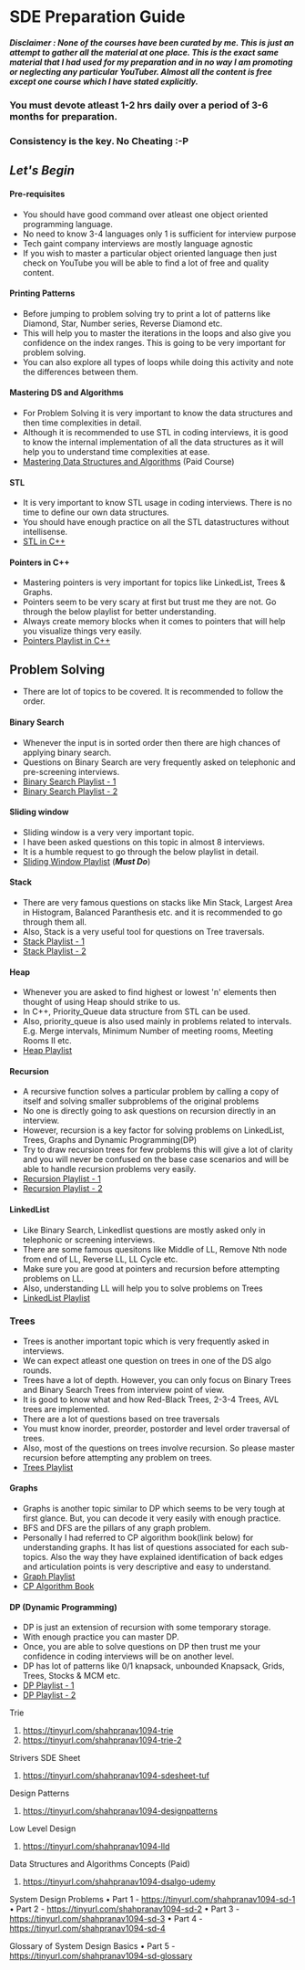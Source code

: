 # SDE Preparation Guide

##### Disclaimer : None of the courses have been curated by me. This is just an attempt to gather all the material at one place. This is the exact same material that I had used for my preparation and in no way I am promoting or neglecting any particular YouTuber. Almost all the content is free except one course which I have stated explicitly.


### You must devote atleast 1-2 hrs daily over a period of 3-6 months for preparation.
### Consistency is the key. No Cheating :-P

## *Let's Begin*


#### Pre-requisites

- You should have good command over atleast one object oriented programming language. 
- No need to know 3-4 languages only 1 is sufficient for interview purpose
- Tech gaint company interviews are mostly language agnostic
- If you wish to master a particular object oriented language then just check on YouTube you will be able to find a lot of free and quality content.
  
#### Printing Patterns
- Before jumping to problem solving try to print a lot of patterns like Diamond, Star, Number series, Reverse Diamond etc.
- This will help you to master the iterations in the loops and also give you confidence on the index ranges. This is going to be very important for problem solving.
- You can also explore all types of loops while doing this activity and note the differences between them.
  
#### Mastering DS and Algorithms
- For Problem Solving it is very important to know the data structures and then time complexities in detail.
- Although it is recommended to use STL in coding interviews, it is good to know the internal implementation of all the data structures as it will help you to understand time complexities at ease.
- [Mastering Data Structures and Algorithms](https://tinyurl.com/shahpranav1094-ds-udemy) (Paid Course)
  
#### STL
- It is very important to know STL usage in coding interviews. There is no time to define our own data structures.
- You should have enough practice on all the STL datastructures without intellisense.
- [STL in C++](https://tinyurl.com/shahpranav1094-stl-cpp)


#### Pointers in C++
- Mastering pointers is very important for topics like LinkedList, Trees & Graphs.
- Pointers seem to be very scary at first but trust me they are not. Go through the below playlist for better understanding.
- Always create memory blocks when it comes to pointers that will help you visualize things very easily.
- [Pointers Playlist in C++](https://tinyurl.com/shahpranav1094-pointers)


## Problem Solving

- There are lot of topics to be covered. It is recommended to follow the order.
  
#### Binary Search
- Whenever the input is in sorted order then there are high chances of applying binary search.
- Questions on Binary Search are very frequently asked on telephonic and pre-screening interviews.
- [Binary Search Playlist - 1](https://tinyurl.com/shahpranav1094-binarysearch)
- [Binary Search Playlist - 2](https://tinyurl.com/shahpranav1094-binarysearch-2)

#### Sliding window
- Sliding window is a very very important topic.
- I have been asked questions on this topic in almost 8 interviews.
- It is a humble request to go through the below playlist in detail.
- [Sliding Window Playlist](https://tinyurl.com/shahpranav1094-slidingwindow) (***Must Do***)


#### Stack
- There are very famous questions on stacks like Min Stack, Largest Area in Histogram, Balanced Paranthesis etc. and it is recommended to go through them all.
- Also, Stack is a very useful tool for questions on Tree traversals.
- [Stack Playlist - 1](https://tinyurl.com/shahpranav1094-stack)
- [Stack Playlist - 2](https://tinyurl.com/shahpranav1094-stack-2)

#### Heap
- Whenever you are asked to find highest or lowest 'n' elements then thought of using Heap should strike to us. 
- In C++, Priority_Queue data structure from STL can be used.
- Also, priority_queue is also used mainly in problems related to intervals. E.g. Merge intervals, Minimum Number of meeting rooms, Meeting Rooms II etc.
- [Heap Playlist](https://tinyurl.com/shahpranav1094-heap)

#### Recursion
- A recursive function solves a particular problem by calling a copy of itself and solving smaller subproblems of the original problems
- No one is directly going to ask questions on recursion directly in an interview.
- However, recursion is a key factor for solving problems on LinkedList, Trees, Graphs and Dynamic Programming(DP)
- Try to draw recursion trees for few problems this will give a lot of clarity and you will never be confused on the base case scenarios and will be able to handle recursion problems very easily.
-  [Recursion Playlist - 1](https://tinyurl.com/shahpranav1094-recursion)
-  [Recursion Playlist - 2](https://tinyurl.com/shahpranav1094-recursion-2)


#### LinkedList
- Like Binary Search, Linkedlist questions are mostly asked only in telephonic or screening interviews.
- There are some famous quesitons like Middle of LL, Remove Nth node from end of LL, Reverse LL, LL Cycle etc.
- Make sure you are good at pointers and recursion before attempting problems on LL.
- Also, understanding LL will help you to solve problems on Trees
- [LinkedList Playlist](https://tinyurl.com/shahpranav1094-linkedlist)


### Trees
- Trees is another important topic which is very frequently asked in interviews.
- We can expect atleast one question on trees in one of the DS algo rounds.
- Trees have a lot of depth. However, you can only focus on Binary Trees and Binary Search Trees from interview point of view.
- It is good to know what and how Red-Black Trees, 2-3-4 Trees, AVL trees are implemented.
- There are a lot of questions based on tree traversals
- You must know inorder, preorder, postorder and level order traversal of trees.
- Also, most of the questions on trees involve recursion. So please master recursion before attempting any problem on trees.
- [Trees Playlist](https://tinyurl.com/shahpranav1094-trees)


#### Graphs
- Graphs is another topic similar to DP which seems to be very tough at first glance. But, you can decode it very easily with enough practice.
- BFS and DFS are the pillars of any graph problem.
- Personally I had referred to CP algorithm book(link below) for understanding graphs. It has list of questions associated for each sub-topics. Also the way they have explained identification of back edges and articulation points is very descriptive and easy to understand.
- [Graph Playlist](https://tinyurl.com/shahpranav1094-graph)
- [CP Algorithm Book](https://tinyurl.com/shahpranav1094-graph-cp)

#### DP (Dynamic Programming)
- DP is just an extension of recursion with some temporary storage.
- With enough practice you can master DP.
- Once, you are able to solve questions on DP then trust me your confidence in coding interviews will be on another level.
- DP has lot of patterns like 0/1 knapsack, unbounded Knapsack, Grids, Trees, Stocks & MCM etc.
- [DP Playlist - 1](https://tinyurl.com/shahpranav1094-dp)
- [DP Playlist - 2](https://tinyurl.com/shahpranav1094-dp-2)

Trie

1. https://tinyurl.com/shahpranav1094-trie
2. https://tinyurl.com/shahpranav1094-trie-2


Strivers SDE Sheet

1. https://tinyurl.com/shahpranav1094-sdesheet-tuf

Design Patterns

1. https://tinyurl.com/shahpranav1094-designpatterns

Low Level Design

1. https://tinyurl.com/shahpranav1094-lld

Data Structures and Algorithms Concepts (Paid)

1. https://tinyurl.com/shahpranav1094-dsalgo-udemy


System Design Problems
	• Part 1 - https://tinyurl.com/shahpranav1094-sd-1
	• Part 2 - https://tinyurl.com/shahpranav1094-sd-2
	• Part 3 - https://tinyurl.com/shahpranav1094-sd-3
	• Part 4 - https://tinyurl.com/shahpranav1094-sd-4

Glossary of System Design Basics
	• Part 5 - https://tinyurl.com/shahpranav1094-sd-glossary
	
